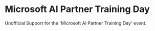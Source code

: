 # Microsoft AI Partner Training Day


Unofficial Support for the 'Microsoft Ai Partner Training Day' event.
